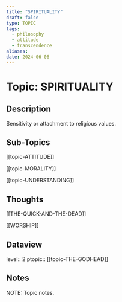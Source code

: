 ```yaml
---
title: "SPIRITUALITY"
draft: false
type: TOPIC
tags:
  - philosophy
  - attitude
  - transcendence
aliases: 
date: 2024-06-06
---
```

# Topic: SPIRITUALITY 
## Description
Sensitivity or attachment to religious values.

## Sub-Topics

[[topic-ATTITUDE]]

[[topic-MORALITY]]

[[topic-UNDERSTANDING]]

## Thoughts
[[THE-QUICK-AND-THE-DEAD]]

[[WORSHIP]]

## Dataview
level:: 2
ptopic:: [[topic-THE-GODHEAD]]

## Notes
NOTE: Topic notes.
